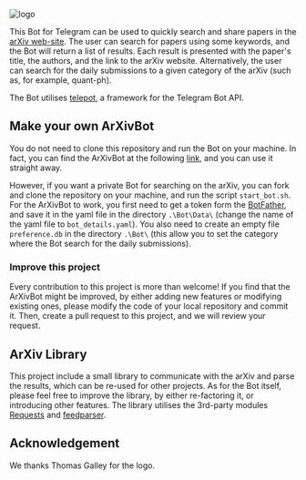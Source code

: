![logo](https://user-images.githubusercontent.com/8984112/28944797-c5ede3fc-789b-11e7-962f-de8e6015a419.png)

This Bot for Telegram can be used to quickly search and share papers in the [arXiv web-site](https://arxiv.org/).
The user can search for papers using some keywords, and the Bot will return a list of results. Each result is presented with the paper's title, the authors, and the link to the arXiv website. Alternatively, the user can search for the daily submissions to a given category of the arXiv (such as, for example, quant-ph).

The Bot utilises [telepot](https://github.com/nickoala/telepot), a framework for the Telegram Bot API.

## Make your own ArXivBot
You do not need to clone this repository and run the Bot on your machine.
In fact, you can find the ArXivBot at the following [link](https://telegram.me/search_arxiv_bot), and you can use it straight away.

However, if you want a private Bot for searching on the arXiv, you can fork and clone the repository on your machine, and run the script `start_bot.sh`. For the ArXivBot to work, you first need to get a token form the [BotFather](https://telegram.me/BotFather), and save it in the yaml file in the directory `.\Bot\Data\` (change the name of the yaml file to `bot_details.yaml`). You also need to create an empty file `preference.db` in the directory `.\Bot\` (this allow you to set the category where the Bot search for the daily submissions).

### Improve this project
Every contribution to this project is more than welcome! If you find that the ArXivBot might be improved, by either adding new features or modifying existing ones, please modify the code of your local repository and commit it. Then, create a pull request to this project, and we will review your request.

## ArXiv Library
This project include a small library to communicate with the arXiv and parse the results, which can be re-used for other projects. As for the Bot itself, please feel free to improve the library, by either re-factoring it, or introducing other features. The library utilises the 3rd-party modules [Requests](http://docs.python-requests.org/en/master/) and [feedparser](https://github.com/kurtmckee/feedparser).

## Acknowledgement
We thanks Thomas Galley for the logo.
